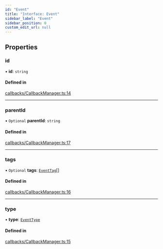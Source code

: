 ```yaml
---
id: "Event"
title: "Interface: Event"
sidebar_label: "Event"
sidebar_position: 0
custom_edit_url: null
---
```


## Properties

### id

• **id**: `string`

#### Defined in

[callbacks/CallbackManager.ts:14](https://github.com/run-llama/LlamaIndexTS/blob/87925a3/packages/core/src/callbacks/CallbackManager.ts#L14)

___

### parentId

• `Optional` **parentId**: `string`

#### Defined in

[callbacks/CallbackManager.ts:17](https://github.com/run-llama/LlamaIndexTS/blob/87925a3/packages/core/src/callbacks/CallbackManager.ts#L17)

___

### tags

• `Optional` **tags**: [`EventTag`](../modules.md#eventtag)[]

#### Defined in

[callbacks/CallbackManager.ts:16](https://github.com/run-llama/LlamaIndexTS/blob/87925a3/packages/core/src/callbacks/CallbackManager.ts#L16)

___

### type

• **type**: [`EventType`](../modules.md#eventtype)

#### Defined in

[callbacks/CallbackManager.ts:15](https://github.com/run-llama/LlamaIndexTS/blob/87925a3/packages/core/src/callbacks/CallbackManager.ts#L15)
